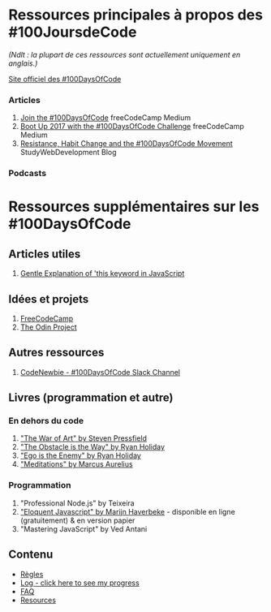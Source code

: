 # Ressources principales à propos des #100JoursdeCode
 
*(Ndlt : la plupart de ces ressources sont actuellement uniquement en anglais.)*

 [Site officiel des #100DaysOfCode](http://100daysofcode.com/)
 
 ### Articles

1. [Join the #100DaysOfCode](https://medium.freecodecamp.com/join-the-100daysofcode-556ddb4579e4) freeCodeCamp Medium
2. [Boot Up 2017 with the #100DaysOfCode Challenge](https://medium.freecodecamp.com/start-2017-with-the-100daysofcode-improved-and-updated-18ce604b237b) freeCodeCamp Medium 
3. [Resistance, Habit Change and the #100DaysOfCode Movement](https://studywebdevelopment.com/100-days-of-code.html) StudyWebDevelopment Blog

### Podcasts

# Ressources supplémentaires sur les #100DaysOfCode

## Articles utiles
1. [Gentle Explanation of 'this keyword in JavaScript](http://rainsoft.io/gentle-explanation-of-this-in-javascript/)

## Idées et projets
1. [FreeCodeCamp](https://www.freecodecamp.com)
2. [The Odin Project](http://www.theodinproject.com/)

## Autres ressources
1. [CodeNewbie - #100DaysOfCode Slack Channel](https://codenewbie.typeform.com/to/uwsWlZ)

## Livres (programmation et autre)

### En dehors du code
1. ["The War of Art" by Steven Pressfield](http://www.goodreads.com/book/show/1319.The_War_of_Art)
2. ["The Obstacle is the Way" by Ryan Holiday](http://www.goodreads.com/book/show/18668059-the-obstacle-is-the-way?ac=1&from_search=true)
3. ["Ego is the Enemy" by Ryan Holiday](http://www.goodreads.com/book/show/27036528-ego-is-the-enemy?from_search=true&search_version=service)
4. ["Meditations" by Marcus Aurelius](https://www.goodreads.com/book/show/662925.Meditations)

### Programmation
1. "Professional Node.js" by Teixeira
2. ["Eloquent Javascript" by Marijn Haverbeke](http://eloquentjavascript.net/) - disponible en ligne (gratuitement) & en version papier
3. "Mastering JavaScript" by Ved Antani

## Contenu
* [Règles](regles.md)
* [Log - click here to see my progress](log.md)
* [FAQ](FAQ-fr.md)
* [Resources](resources-fr.md)
